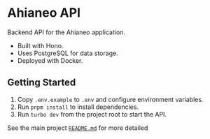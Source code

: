 # Ahianeo API

Backend API for the Ahianeo application.

* Built with Hono.
* Uses PostgreSQL for data storage.
* Deployed with Docker.
<!-- * [OpenAPI Docs with Scalar](https://api.ahianeo.gozman.xyz/api/reference) -->

## Getting Started

1. Copy `.env.example` to `.env` and configure environment variables.
2. Run `pnpm install` to install dependencies.
3. Run `turbo dev` from the project root to start the API.

See the main project [`README.md`](https://github.com/gozmanthefirst/ahianeo) for more detailed
